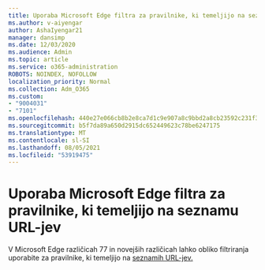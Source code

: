 ```yaml
---
title: Uporaba Microsoft Edge filtra za pravilnike, ki temeljijo na seznamu URL-jev
ms.author: v-aiyengar
author: AshaIyengar21
manager: dansimp
ms.date: 12/03/2020
ms.audience: Admin
ms.topic: article
ms.service: o365-administration
ROBOTS: NOINDEX, NOFOLLOW
localization_priority: Normal
ms.collection: Adm_O365
ms.custom:
- "9004031"
- "7101"
ms.openlocfilehash: 440e27e066cb8b2e8ca7d1c9e907a8c9bbd2a8cb23592c231f343442ff9e06d8
ms.sourcegitcommit: b5f7da89a650d2915dc652449623c78be6247175
ms.translationtype: MT
ms.contentlocale: sl-SI
ms.lasthandoff: 08/05/2021
ms.locfileid: "53919475"
---
```

# <a name="use-microsoft-edges-filter-format-for-url-list-based-policies"></a>Uporaba Microsoft Edge filtra za pravilnike, ki temeljijo na seznamu URL-jev

V Microsoft Edge različicah 77 in novejših različicah lahko obliko filtriranja uporabite za pravilnike, ki temeljijo na [seznamih URL-jev.](https://go.microsoft.com/fwlink/?linkid=2135179)